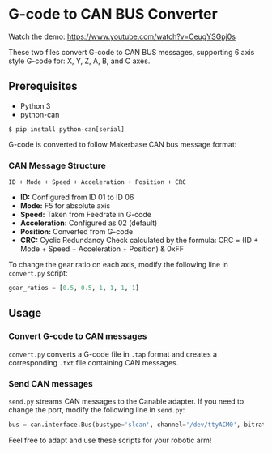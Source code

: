 
# G-code to CAN BUS Converter

Watch the demo: https://www.youtube.com/watch?v=CeugYSGpj0s

These two files convert G-code to CAN BUS messages, supporting 6 axis style G-code for: X, Y, Z, A, B, and C axes.

## Prerequisites

- Python 3
- python-can

```
$ pip install python-can[serial]
```

G-code is converted to follow Makerbase CAN bus message format:

### CAN Message Structure

```
ID + Mode + Speed + Acceleration + Position + CRC
```

- **ID:** Configured from ID 01 to ID 06
- **Mode:** F5 for absolute axis
- **Speed:** Taken from Feedrate in G-code
- **Acceleration:** Configured as 02 (default)
- **Position:** Converted from G-code
- **CRC:** Cyclic Redundancy Check calculated by the formula: CRC = (ID + Mode + Speed + Acceleration + Position) & 0xFF

To change the gear ratio on each axis, modify the following line in `convert.py` script:

```python
gear_ratios = [0.5, 0.5, 1, 1, 1, 1]
```

## Usage

### Convert G-code to CAN messages

`convert.py` converts a G-code file in `.tap` format and creates a corresponding `.txt` file containing CAN messages.

### Send CAN messages

`send.py` streams CAN messages to the Canable adapter. If you need to change the port, modify the following line in `send.py`:

```python
bus = can.interface.Bus(bustype='slcan', channel='/dev/ttyACM0', bitrate=500000)
```

Feel free to adapt and use these scripts for your robotic arm!


